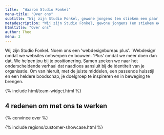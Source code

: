 ```yaml
---
title:  "Waarom Studio Fonkel"
menu-title: "Over ons"
subtitle: "Wij zijn Studio Fonkel, gewone jongens (en stiekem een paar meiden) die mooie dingen maken"
metadescription: "Wij zijn Studio Fonkel, gewone jongens (en stiekem een paar meiden) die mooie dingen maken"
htmltitle: "Over ons"
author: Theo
menu: 2
---
```


Wij zijn Studio Fonkel. Noem ons een 'webdesignbureau plus'. 'Webdesign' omdat we websites ontwerpen en bouwen. 'Plus' omdat we meer doen dan dat. We helpen jou bij je positionering. Samen zoeken we naar het onderscheidende verhaal dat naadloos aansluit bij de identiteit van je organisatie. Om van hieruit, met de juiste middelen, een passende huisstijl en een heldere boodschap, je doelgroep te inspireren en in beweging te brengen.

{% include html/team-widget.html %}

## 4 redenen om met ons te werken

{% convince over %}

{% include regions/customer-showcase.html %}
